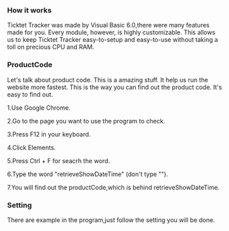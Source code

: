 ### How it works

Ticktet Tracker was made by Visual Basic 6.0,there were many features made for you.
Every module, however, is highly customizable.
This allows us to keep Ticktet Tracker easy-to-setup and easy-to-use without taking a toll on precious CPU and RAM.

### ProductCode

Let's talk about product code.
This is a amazing stuff.
It help us run the website more fastest.
This is the way you can find out the product code.
It's easy to find out.

1.Use Google Chrome.

2.Go to the page you want to use the program to check.

3.Press F12 in your keyboard.

4.Click Elements.

5.Press Ctrl + F for seacrh the word.

6.Type the word "retrieveShowDateTime" (don't type "").

7.You will find out the productCode,which is behind retrieveShowDateTime.

### Setting

There are example in the program,just follow the setting you will be done.
